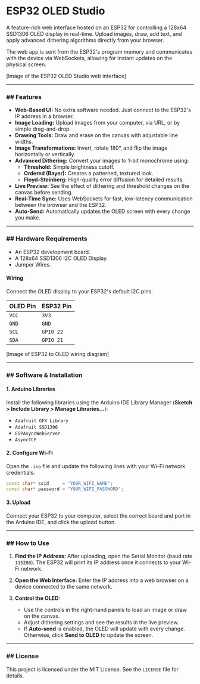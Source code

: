 # ESP32 OLED Studio

A feature-rich web interface hosted on an ESP32 for controlling a 128x64 SSD1306 OLED display in real-time. Upload images, draw, add text, and apply advanced dithering algorithms directly from your browser.

The web app is sent from the ESP32's program memory and communicates with the device via WebSockets, allowing for instant updates on the physical screen.

[Image of the ESP32 OLED Studio web interface]

---

### ## Features

* **Web-Based UI:** No extra software needed. Just connect to the ESP32's IP address in a browser.
* **Image Loading:** Upload images from your computer, via URL, or by simple drag-and-drop.
* **Drawing Tools:** Draw and erase on the canvas with adjustable line widths.
* **Image Transformations:** Invert, rotate 180°, and flip the image horizontally or vertically.
* **Advanced Dithering:** Convert your images to 1-bit monochrome using:
    * **Threshold:** Simple brightness cutoff.
    * **Ordered (Bayer):** Creates a patterned, textured look.
    * **Floyd-Steinberg:** High-quality error diffusion for detailed results.
* **Live Preview:** See the effect of dithering and threshold changes on the canvas before sending.
* **Real-Time Sync:** Uses WebSockets for fast, low-latency communication between the browser and the ESP32.
* **Auto-Send:** Automatically updates the OLED screen with every change you make.

---

### ## Hardware Requirements

* An ESP32 development board.
* A 128x64 SSD1306 I2C OLED Display.
* Jumper Wires.

#### Wiring

Connect the OLED display to your ESP32's default I2C pins.

| OLED Pin | ESP32 Pin |
| :------- | :-------- |
| `VCC`    | `3V3`     |
| `GND`    | `GND`     |
| `SCL`    | `GPIO 22` |
| `SDA`    | `GPIO 21` |

[Image of ESP32 to OLED wiring diagram]

---

### ## Software & Installation

#### 1. Arduino Libraries

Install the following libraries using the Arduino IDE Library Manager (**Sketch > Include Library > Manage Libraries...**):

* `Adafruit GFX Library`
* `Adafruit SSD1306`
* `ESPAsyncWebServer`
* `AsyncTCP`

#### 2. Configure Wi-Fi

Open the `.ino` file and update the following lines with your Wi-Fi network credentials:

```cpp
const char* ssid     = "YOUR_WIFI_NAME";
const char* password = "YOUR_WIFI_PASSWORD";
```

#### 3. Upload

Connect your ESP32 to your computer, select the correct board and port in the Arduino IDE, and click the upload button.

---

### ## How to Use

1.  **Find the IP Address:** After uploading, open the Serial Monitor (baud rate `115200`). The ESP32 will print its IP address once it connects to your Wi-Fi network.

2.  **Open the Web Interface:** Enter the IP address into a web browser on a device connected to the same network.

3.  **Control the OLED:**
    * Use the controls in the right-hand panels to load an image or draw on the canvas.
    * Adjust dithering settings and see the results in the live preview.
    * If **Auto-send** is enabled, the OLED will update with every change. Otherwise, click **Send to OLED** to update the screen.

---

### ## License

This project is licensed under the MIT License. See the `LICENSE` file for details.
